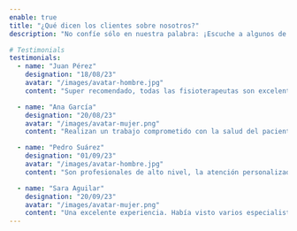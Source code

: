 ```yaml
---
enable: true
title: "¿Qué dicen los clientes sobre nosotros?"
description: "No confíe sólo en nuestra palabra: ¡Escuche a algunos de nuestros usuarios satisfechos! Consulte algunos de nuestros testimonios a continuación."

# Testimonials
testimonials:
  - name: "Juan Pérez"
    designation: "18/08/23"
    avatar: "/images/avatar-hombre.jpg"
    content: "Super recomendado, todas las fisioterapeutas son excelentes personas me han ayudado mucho."

  - name: "Ana García"
    designation: "20/08/23"
    avatar: "/images/avatar-mujer.png"
    content: "Realizan un trabajo comprometido con la salud del paciente, con resultadod positivos. Personal muy profesional con paciencia."

  - name: "Pedro Suárez"
    designation: "01/09/23"
    avatar: "/images/avatar-hombre.jpg"
    content: "Son profesionales de alto nivel, la atención personalizada, instalaciones y equipo excelentes."

  - name: "Sara Aguilar"
    designation: "20/09/23"
    avatar: "/images/avatar-mujer.png"
    content: "Una excelente experiencia. Había visto varios especialistas y ninguno me había ayudado tanto."
---
```

